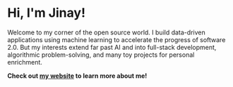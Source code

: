 # Hi, I'm Jinay!

Welcome to my corner of the open source world. I build data-driven applications using machine learning to accelerate the progress of software 2.0. But my interests extend far past AI and into full-stack development, algorithmic problem-solving, and many toy projects for personal enrichment.

**Check out [my website](https://jinay.dev/) to learn more about me!**
